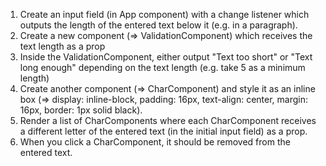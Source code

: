  <ol>
  <li>Create an input field (in App component) with a change listener which outputs the length of the entered text below it (e.g. in a paragraph).</li>
  <li>Create a new component (=> ValidationComponent) which receives the text length as a prop</li>
  <li>Inside the ValidationComponent, either output "Text too short" or "Text long enough" depending on the text length (e.g. take 5 as a minimum length)</li>
  <li>Create another component (=> CharComponent) and style it as an inline box (=> display: inline-block, padding: 16px, text-align: center, margin: 16px, border: 1px solid black).</li>
  <li>Render a list of CharComponents where each CharComponent receives a different letter of the entered text (in the initial input field) as a prop.</li>
  <li>When you click a CharComponent, it should be removed from the entered text.</li>
</ol>